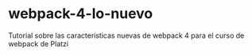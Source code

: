 # webpack-4-lo-nuevo
Tutorial sobre las características nuevas de webpack 4 para el curso de webpack de Platzi
